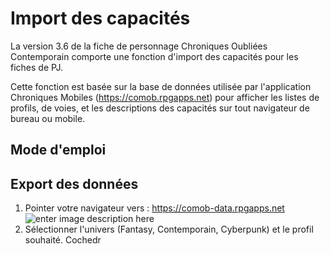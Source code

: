 # Import des capacités

La version 3.6 de la fiche de personnage Chroniques Oubliées Contemporain comporte une fonction d'import des capacités pour les fiches de PJ.

Cette fonction est basée sur la base de données utilisée par l'application Chroniques Mobiles (https://comob.rpgapps.net) pour afficher les listes de profils, de voies, et les descriptions des capacités sur tout navigateur de bureau ou mobile.

## Mode d'emploi

## Export des données

 1. Pointer votre navigateur vers : https://comob-data.rpgapps.net
 ![enter image description here](https://i.imgur.com/YcBJcg5.png)
 2. Sélectionner l'univers (Fantasy, Contemporain, Cyberpunk) et le profil souhaité. Cochedr 

<!--stackedit_data:
eyJoaXN0b3J5IjpbLTEwOTM0MjQ2MDksLTEzNzMxMzY4NDUsMT
I1MTg5MjI2XX0=
-->